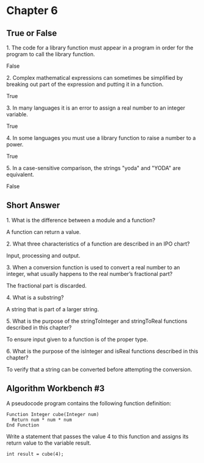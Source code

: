 # Chapter 6

## True or False

1\. The code for a library function must appear in a program in order for the program to call the library function.

False

2\. Complex mathematical expressions can sometimes be simplified by breaking out part of the expression and putting it in a function.

True

3\. In many languages it is an error to assign a real number to an integer variable.

True

4\. In some languages you must use a library function to raise a number to a power.

True

5\. In a case-sensitive comparison, the strings "yoda" and "YODA" are equivalent.

False

## Short Answer

1\. What is the difference between a module and a function?

A function can return a value.

2\. What three characteristics of a function are described in an IPO chart?

Input, processing and output.

3\. When a conversion function is used to convert a real number to an integer, what usually happens to the real number’s fractional part?

The fractional part is discarded.

4\. What is a substring?

A string that is part of a larger string.

5\. What is the purpose of the stringToInteger and stringToReal functions described in this chapter?

To ensure input given to a function is of the proper type.

6\. What is the purpose of the isInteger and isReal functions described in this chapter?

To verify that a string can be converted before attempting the conversion.


## Algorithm Workbench #3

A pseudocode program contains the following function definition:

```
Function Integer cube(Integer num)
  Return num * num * num
End Function
```

Write a statement that passes the value 4 to this function and assigns its return value to the variable result.

```
int result = cube(4);
```

